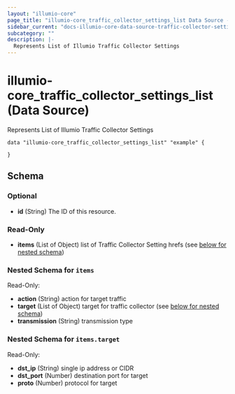 ```yaml
---
layout: "illumio-core"
page_title: "illumio-core_traffic_collector_settings_list Data Source - terraform-provider-illumio-core"
sidebar_current: "docs-illumio-core-data-source-traffic-collector-settings-list"
subcategory: ""
description: |-
  Represents List of Illumio Traffic Collector Settings
---
```


# illumio-core_traffic_collector_settings_list (Data Source)

Represents List of Illumio Traffic Collector Settings 

```hcl
data "illumio-core_traffic_collector_settings_list" "example" {
  
}
```

## Schema

### Optional

- **id** (String) The ID of this resource.

### Read-Only

- **items** (List of Object) list of Traffic Collector Setting hrefs (see [below for nested schema](#nestedatt--items))

<a id="nestedatt--items"></a>
### Nested Schema for `items`

Read-Only:

- **action** (String) action for target traffic
- **target** (List of Object) target for traffic collector (see [below for nested schema](#nestedobjatt--items--target))
- **transmission** (String) transmission type

<a id="nestedobjatt--items--target"></a>
### Nested Schema for `items.target`

Read-Only:

- **dst_ip** (String) single ip address or CIDR
- **dst_port** (Number) destination port for target
- **proto** (Number) protocol for target


